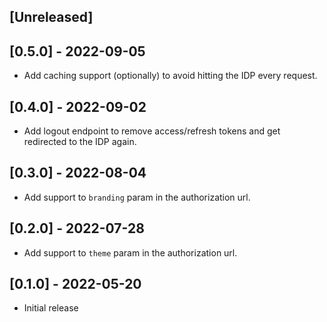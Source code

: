## [Unreleased]

## [0.5.0] - 2022-09-05

- Add caching support (optionally) to avoid hitting the IDP every request.

## [0.4.0] - 2022-09-02

- Add logout endpoint to remove access/refresh tokens and get redirected
to the IDP again.

## [0.3.0] - 2022-08-04

- Add support to `branding` param in the authorization url.

## [0.2.0] - 2022-07-28

- Add support to `theme` param in the authorization url.

## [0.1.0] - 2022-05-20

- Initial release
